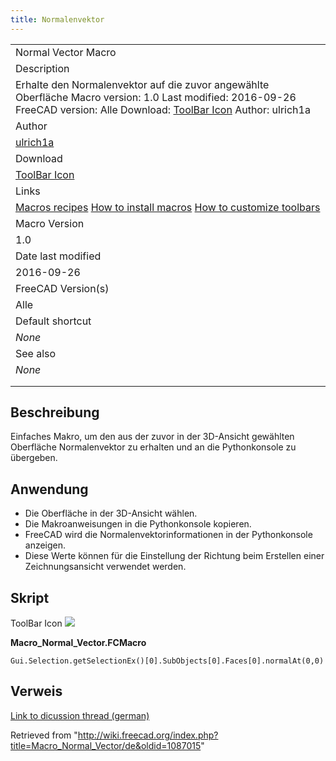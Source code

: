 ```yaml
---
title: Normalenvektor
---
```


|                                                                                                                                                                                                                                                  |
| ------------------------------------------------------------------------------------------------------------------------------------------------------------------------------------------------------------------------------------------------ |
| Normal Vector Macro                                                                                                                                                                                                                              |
| Description                                                                                                                                                                                                                                      |
| Erhalte den Normalenvektor auf die zuvor angewählte Oberfläche Macro version: 1.0 Last modified: 2016-09-26 FreeCAD version: Alle Download: [ToolBar Icon](https://www.freecadweb.org/wiki/images/8/8b/Macro_Normal_Vector.png) Author: ulrich1a |
| Author                                                                                                                                                                                                                                           |
| [ulrich1a](/index.php?title=User:Ulrich1a&action=edit&redlink=1 "User:Ulrich1a (page does not exist)")                                                                                                                                           |
| Download                                                                                                                                                                                                                                         |
| [ToolBar Icon](https://www.freecadweb.org/wiki/images/8/8b/Macro_Normal_Vector.png)                                                                                                                                                              |
| Links                                                                                                                                                                                                                                            |
| [Macros recipes](/Macros_recipes "Macros recipes") [How to install macros](/How_to_install_macros "How to install macros") [How to customize toolbars](/Customize_Toolbars "Customize Toolbars")                                                 |
| Macro Version                                                                                                                                                                                                                                    |
| 1.0                                                                                                                                                                                                                                              |
| Date last modified                                                                                                                                                                                                                               |
| 2016-09-26                                                                                                                                                                                                                                       |
| FreeCAD Version(s)                                                                                                                                                                                                                               |
| Alle                                                                                                                                                                                                                                             |
| Default shortcut                                                                                                                                                                                                                                 |
| _None_                                                                                                                                                                                                                                           |
| See also                                                                                                                                                                                                                                         |
| _None_                                                                                                                                                                                                                                           |
|                                                                                                                                                                                                                                                  |
|                                                                                                                                                                                                                                                  |

## Beschreibung

Einfaches Makro, um den aus der zuvor in der 3D-Ansicht gewählten Oberfläche Normalenvektor zu erhalten und an die Pythonkonsole zu übergeben.

## Anwendung

- Die Oberfläche in der 3D-Ansicht wählen.
- Die Makroanweisungen in die Pythonkonsole kopieren.
- FreeCAD wird die Normalenvektorinformationen in der Pythonkonsole anzeigen.
- Diese Werte können für die Einstellung der Richtung beim Erstellen einer Zeichnungsansicht verwendet werden.

## Skript

ToolBar Icon
![](/images/Macro_Normal_Vector.png)

**Macro_Normal_Vector.FCMacro**

```
Gui.Selection.getSelectionEx()[0].SubObjects[0].Faces[0].normalAt(0,0)
```

## Verweis

[Link to dicussion thread (german)](http://forum.freecadweb.org/viewtopic.php?f=13&t=10959)

Retrieved from "<http://wiki.freecad.org/index.php?title=Macro_Normal_Vector/de&oldid=1087015>"
